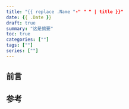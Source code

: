 ```yaml
---
title: "{{ replace .Name "-" " " | title }}"
date: {{ .Date }}
draft: true
summary: "这是摘要"
toc: true
categories: [""]
tags: [""]
series: [""]
---
```


## 前言

## 参考
